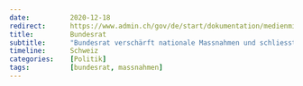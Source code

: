 ```yaml
---
date:          2020-12-18
redirect:      https://www.admin.ch/gov/de/start/dokumentation/medienmitteilungen/bundesrat.msg-id-81745.html
title:         Bundesrat
subtitle:      "Bundesrat verschärft nationale Massnahmen und schliesst Restaurants sowie Kultur-, Freizeit- und Sportbetriebe"
timeline:      Schweiz
categories:    [Politik]
tags:          [bundesrat, massnahmen]
---
```


